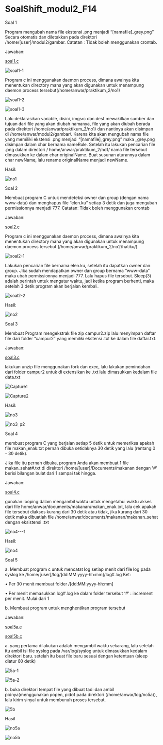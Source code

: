 # SoalShift_modul2_F14

Soal 1

Program mengubah nama file ekstensi .png menjadi “[namafile]_grey.png” Secara otomatis dan diletakkan pada direktori /home/[user]/modul2/gambar.
Catatan : Tidak boleh menggunakan crontab.

Jawaban:

[soal1.c]( https://github.com/sisop2019F14/SoalShift_modul2_F14/blob/master/no1/no1.c)

![soal1-1](https://user-images.githubusercontent.com/47809366/54402654-5947e700-46ff-11e9-8050-b59d9725befc.PNG)

Program c ini menggunakan daemon process, dimana awalnya kita menentukan directory mana yang akan digunakan untuk menampung daemon process tersebut(/home/anwar/praktikum_2/no1)

![soal1-2](https://user-images.githubusercontent.com/47809366/54402682-78467900-46ff-11e9-8541-642b07c41124.PNG)

![soal1-3](https://user-images.githubusercontent.com/47809366/54402685-7977a600-46ff-11e9-98b2-a5a6132d4845.PNG)

 
Lalu deklarasikan variable, disini, imgsrc dan dest mewakilkan sumber dan tujuan dari file yang akan diubah namanya, file yang akan diubah berada pada direktori /home/anwar/praktikum_2/no1/ dan nantinya akan disimpan di /home/anwar/modul2/gambar/. Karena kita akan mengubah nama file yang memiliki ekstensi .png menjadi “[namafile]_grey.png” maka  _grey.png disimpan dalam char bernama nameRule. Setelah itu lakukan pencarian file .png dalam directori / home/anwar/praktikum_2/no1/  nama file tersebut dimasukkan ke dalam char originalName. Buat susunan aturannya dalam char newName, lalu rename originalName menjadi newName.

Hasil: 

![no1](https://user-images.githubusercontent.com/47809366/54416091-f2dbbc80-4730-11e9-8371-c698e875a1c9.png)
 
Soal 2

Membuat program C untuk mendeteksi owner dan group (dengan nama www-data) dan menghapus file “elen.ku” setiap 3 detik dan juga mengubah permissionnya menjadi 777.
Catatan: Tidak boleh menggunakan crontab

Jawaban:

[soal2.c]( https://github.com/sisop2019F14/SoalShift_modul2_F14/blob/master/no2/hatiku/no2.c)

Program c ini menggunakan daemon process, dimana awalnya kita menentukan directory mana yang akan digunakan untuk menampung daemon process tersebut (/home/anwar/praktikum_2/no2/hatiku/)

![soal2-1](https://user-images.githubusercontent.com/47809366/54402737-bd6aab00-46ff-11e9-8d73-f43c4b1f9abe.PNG)

Lakukan pencarian file bernama elen.ku, setelah itu dapatkan owner dan group. Jika sudah mendapatkan owner dan group bernama “www-data” maka ubah permissionnya menjadi 777. Lalu hapus file tersebut. Sleep(3) adalah perintah untuk mengatur waktu, jadi ketika program berhenti, maka setelah 3 detik program akan berjalan kembali.

![soal2-2](https://user-images.githubusercontent.com/47809366/54402740-bf346e80-46ff-11e9-9e30-f42e1a55dde8.PNG)

Hasil:

![no2](https://user-images.githubusercontent.com/47809366/54416095-f53e1680-4730-11e9-9719-b771045b9f39.png)

Soal 3

Membuat Program mengekstrak file zip campur2.zip lalu menyimpan daftar file dari folder “campur2” yang memiliki ekstensi .txt ke dalam file daftar.txt. 

Jawaban:

[soal3.c]( https://github.com/sisop2019F14/SoalShift_modul2_F14/blob/master/no3/true3.c)

lakukan unzip file menggunakan fork dan exec, lalu lakukan pemindahan dari folder campur2 untuk di extensikan ke .txt lalu dimasukkan kedalam file data.txt

![Capture1](https://user-images.githubusercontent.com/47809366/54431193-50cfca80-4758-11e9-8cc5-8cf5f7a76aba.PNG)

![Capture2](https://user-images.githubusercontent.com/47809366/54431194-5200f780-4758-11e9-9d88-af97a5737560.PNG)

Hasil:

![no3](https://user-images.githubusercontent.com/47809366/54416101-f7a07080-4730-11e9-8f33-af8577269774.png)

![no3_p2](https://user-images.githubusercontent.com/47809366/54416103-f96a3400-4730-11e9-97fb-9d2d97a2ec47.png)


Soal 4

membuat program C yang berjalan setiap 5 detik untuk memeriksa apakah file makan_enak.txt pernah dibuka setidaknya 30 detik yang lalu (rentang 0 - 30 detik).

Jika file itu pernah dibuka, program Anda akan membuat 1 file makan_sehat#.txt di direktori /home/[user]/Documents/makanan dengan '#' berisi bilangan bulat dari 1 sampai tak hingga.

Jawaban:

[soal4.c](https://github.com/sisop2019F14/SoalShift_modul2_F14/blob/master/no4/no4.c)

gunakan looping dalam mengambil waktu untuk mengetahui waktu akses dari file home/anwar/documents/makanan/makan_enak.txt, lalu cek apakah file tersebut diakses kurang dari 30 detik atau tidak, jika kurang dari 30 detik maka dibuatlah file /home/anwar/documents/makanan/makanan_sehat dengan eksistensi .txt

![no4---1](https://user-images.githubusercontent.com/47809366/54431755-d2742800-4759-11e9-8db8-3c5f01dbef97.PNG)

Hasil:

![no4](https://user-images.githubusercontent.com/47809366/54416108-fb33f780-4730-11e9-947c-4cb0c4b7901a.png)


Soal 5

a. Membuat program c untuk mencatat log setiap menit dari file log pada syslog ke /home/[user]/log/[dd:MM:yyyy-hh:mm]/log#.log
Ket:

•	Per 30 menit membuat folder /[dd:MM:yyyy-hh:mm]

•	Per menit memasukkan log#.log ke dalam folder tersebut
‘#’ : increment per menit. Mulai dari 1

b. Membuat program untuk menghentikan program tersebut

Jawaban:

[soal5a.c]( https://github.com/sisop2019F14/SoalShift_modul2_F14/blob/master/no5/no5a.c)

[soal5b.c]( https://github.com/sisop2019F14/SoalShift_modul2_F14/blob/master/no5/no5b.c)

a. yang pertama dilakukan adalah mengambil waktu sekarang, lalu setelah itu ambil isi file syslog pada /var/log/syslog untuk dimasukkan kedalam direktori baru. setelah itu buat file baru sesuai dengan ketentuan (sleep diatur 60 detik)

![5a-1](https://user-images.githubusercontent.com/47809366/54432315-6abedc80-475b-11e9-9b49-5f313802a828.PNG)

![5a-2](https://user-images.githubusercontent.com/47809366/54432317-6bf00980-475b-11e9-8a77-f7c6d580e03a.PNG)

b. buka direktori tempat file yang dibuat tadi dan ambil pidnya(menggunakan popen, pidof pada direktori (/home/anwar/log/no5a)), lalu kirim sinyal untuk membunuh proses tersebut.

![5b](https://user-images.githubusercontent.com/47809366/54432681-71018880-475c-11e9-90de-82ff75299f52.PNG)

Hasil

![no5a](https://user-images.githubusercontent.com/47809366/54416299-93ca7780-4731-11e9-8438-1f8909d5976d.png)

![no5b](https://user-images.githubusercontent.com/47809366/54416320-9e850c80-4731-11e9-9ca7-171b3a1afc6e.png)


